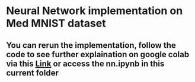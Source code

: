 # Neural Network implementation on Med MNIST dataset
 
## You can rerun the implementation, follow the code to see further explaination on google colab via this [Link](https://colab.research.google.com/drive/1ns07Ow4iWy_H-8P1HVD6OzKLXi8UYRNS?usp=sharing) or access the nn.ipynb in this current folder